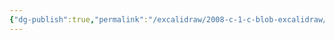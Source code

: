 ```yaml
---
{"dg-publish":true,"permalink":"/excalidraw/2008-c-1-c-blob-excalidraw/","tags":["excalidraw"]}
---
```

<style> .container {font-family: sans-serif; text-align: center;} .button-wrapper button {z-index: 1;height: 40px; width: 100px; margin: 10px;padding: 5px;} .excalidraw .App-menu_top .buttonList { display: flex;} .excalidraw-wrapper { height: 800px; margin: 50px; position: relative;} :root[dir="ltr"] .excalidraw .layer-ui__wrapper .zen-mode-transition.App-menu_bottom--transition-left {transform: none;} </style><script src="https://cdn.jsdelivr.net/npm/react@17/umd/react.production.min.js"></script><script src="https://cdn.jsdelivr.net/npm/react-dom@17/umd/react-dom.production.min.js"></script><script type="text/javascript" src="https://cdn.jsdelivr.net/npm/@excalidraw/excalidraw@0/dist/excalidraw.production.min.js"></script><div id="2008-c-1-c-blobexcalidraw.md"></div><script>(function(){const InitialData={"type":"excalidraw","version":2,"source":"https://github.com/zsviczian/obsidian-excalidraw-plugin/releases/tag/2.2.7","elements":[{"type":"rectangle","version":197,"versionNonce":2039052095,"index":"a0","isDeleted":false,"id":"g8bRoZxF","fillStyle":"solid","strokeWidth":1,"strokeStyle":"dashed","roughness":2,"opacity":100,"angle":0,"x":-162.2376563950192,"y":-145.61337174393736,"strokeColor":"#1e1e1e","backgroundColor":"#ffc9c9","width":358.2105712890625,"height":209.41258070203995,"seed":838534387,"groupIds":["gVOXPC89pNAoTuHcjvcf6"],"frameId":null,"roundness":{"type":3},"boundElements":[],"updated":1719257895524,"link":"[[../2008-c-1-c-blob]]","locked":false},{"type":"line","version":135,"versionNonce":1798163103,"index":"a1","isDeleted":false,"id":"GfVHCm_fTzwn08LOs8Zi9","fillStyle":"solid","strokeWidth":2,"strokeStyle":"solid","roughness":1,"opacity":100,"angle":0,"x":-163.53793334960938,"y":-79.6850814819336,"strokeColor":"#1e1e1e","backgroundColor":"transparent","width":358.9232176268231,"height":2.5113990350782274,"seed":132004947,"groupIds":["gVOXPC89pNAoTuHcjvcf6"],"frameId":null,"roundness":{"type":2},"boundElements":[],"updated":1719256500931,"link":null,"locked":false,"startBinding":null,"endBinding":null,"lastCommittedPoint":null,"startArrowhead":null,"endArrowhead":null,"points":[[0,0],[358.9232176268231,-2.5113990350782274]]},{"type":"line","version":43,"versionNonce":1501109951,"index":"a2","isDeleted":false,"id":"YnCqJ14_1KWrdI8CLFu1Z","fillStyle":"solid","strokeWidth":2,"strokeStyle":"solid","roughness":1,"opacity":100,"angle":0,"x":66.35521527410276,"y":-145.28466347810425,"strokeColor":"#1e1e1e","backgroundColor":"transparent","width":1.6742815709076808,"height":64.45902423502989,"seed":974472317,"groupIds":["gVOXPC89pNAoTuHcjvcf6"],"frameId":null,"roundness":{"type":2},"boundElements":[],"updated":1719256500931,"link":null,"locked":false,"startBinding":null,"endBinding":null,"lastCommittedPoint":null,"startArrowhead":null,"endArrowhead":null,"points":[[0,0],[1.6742815709076808,64.45902423502989]]},{"type":"text","version":104,"versionNonce":470807359,"index":"a3","isDeleted":false,"id":"EF3J6lcg","fillStyle":"solid","strokeWidth":2,"strokeStyle":"solid","roughness":1,"opacity":100,"angle":0,"x":-113.62776811270854,"y":-142.77328776430932,"strokeColor":"#1e1e1e","backgroundColor":"transparent","width":94.90498352050781,"height":57.812819127742465,"seed":139677363,"groupIds":["gVOXPC89pNAoTuHcjvcf6"],"frameId":null,"roundness":null,"boundElements":[],"updated":1719257169403,"link":null,"locked":false,"fontSize":46.25025530219397,"fontFamily":1,"text":"Blob","rawText":"Blob","textAlign":"left","verticalAlign":"top","containerId":null,"originalText":"Blob","autoResize":true,"lineHeight":1.25},{"type":"text","version":89,"versionNonce":1670063153,"index":"a4","isDeleted":false,"id":"Yf8LEfnU","fillStyle":"solid","strokeWidth":2,"strokeStyle":"solid","roughness":1,"opacity":100,"angle":0,"x":85.60922012670801,"y":-131.8905974811093,"strokeColor":"#1e1e1e","backgroundColor":"transparent","width":81.92655944824219,"height":52.6252961007271,"seed":959869299,"groupIds":["gVOXPC89pNAoTuHcjvcf6"],"frameId":null,"roundness":null,"boundElements":[],"updated":1719257169403,"link":null,"locked":false,"fontSize":42.100236880581676,"fontFamily":1,"text":"Size","rawText":"Size","textAlign":"left","verticalAlign":"top","containerId":null,"originalText":"Size","autoResize":true,"lineHeight":1.25},{"type":"text","version":191,"versionNonce":1229796191,"index":"a5","isDeleted":false,"id":"BLMCFf9v","fillStyle":"solid","strokeWidth":1,"strokeStyle":"solid","roughness":2,"opacity":100,"angle":0,"x":-87.44798409546189,"y":-41.51675732713633,"strokeColor":"#1e1e1e","backgroundColor":"#b2f2bb","width":174.45217895507812,"height":57.254774305555536,"seed":1060165629,"groupIds":["gVOXPC89pNAoTuHcjvcf6"],"frameId":null,"roundness":null,"boundElements":[],"updated":1719257169403,"link":null,"locked":false,"fontSize":45.80381944444443,"fontFamily":1,"text":"Content","rawText":"Content","textAlign":"left","verticalAlign":"top","containerId":null,"originalText":"Content","autoResize":true,"lineHeight":1.25}],"appState":{"theme":"light","viewBackgroundColor":"#ffffff","currentItemStrokeColor":"#1e1e1e","currentItemBackgroundColor":"#ffc9c9","currentItemFillStyle":"solid","currentItemStrokeWidth":1,"currentItemStrokeStyle":"solid","currentItemRoughness":2,"currentItemOpacity":100,"currentItemFontFamily":1,"currentItemFontSize":20,"currentItemTextAlign":"left","currentItemStartArrowhead":null,"currentItemEndArrowhead":"arrow","scrollX":201.67140395985274,"scrollY":377.47358036606244,"zoom":{"value":1.352833371484399},"currentItemRoundness":"round","gridSize":null,"gridColor":{"Bold":"#C9C9C9FF","Regular":"#EDEDEDFF"},"currentStrokeOptions":null,"previousGridSize":null,"frameRendering":{"enabled":true,"clip":true,"name":true,"outline":true},"objectsSnapModeEnabled":false},"files":{}};InitialData.scrollToContent=true;App=()=>{const e=React.useRef(null),t=React.useRef(null),[n,i]=React.useState({width:void 0,height:void 0});return React.useEffect(()=>{i({width:t.current.getBoundingClientRect().width,height:t.current.getBoundingClientRect().height});const e=()=>{i({width:t.current.getBoundingClientRect().width,height:t.current.getBoundingClientRect().height})};return window.addEventListener("resize",e),()=>window.removeEventListener("resize",e)},[t]),React.createElement(React.Fragment,null,React.createElement("div",{className:"excalidraw-wrapper",ref:t},React.createElement(ExcalidrawLib.Excalidraw,{ref:e,width:n.width,height:n.height,initialData:InitialData,viewModeEnabled:!0,zenModeEnabled:!0,gridModeEnabled:!1})))},excalidrawWrapper=document.getElementById("2008-c-1-c-blobexcalidraw.md");ReactDOM.render(React.createElement(App),excalidrawWrapper);})();</script>